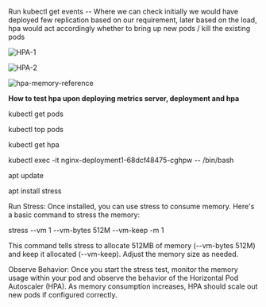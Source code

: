 Run kubectl get events -- Where we can check initially we would have deployed few replication based on our requirement, later based on the load, hpa would act accordingly whether to bring up
new pods / kill the existing pods

![HPA-1](https://github.com/venugopalsgnew/kubernetes-training/blob/master/k8-manifests/Images/HPA-1.jpeg)



![HPA-2](https://github.com/venugopalsgnew/kubernetes-training/blob/master/k8-manifests/Images/HPA-2.jpeg)



![hpa-memory-reference](https://github.com/venugopalsgnew/kubernetes-training/blob/master/k8-manifests/Images/hpa_memory_reference.png)


**How to test hpa upon deploying metrics server, deployment and hpa**


kubectl get pods

kubectl top pods

kubectl get hpa

kubectl exec -it nginx-deployment1-68dcf48475-cghpw -- /bin/bash

apt update

apt install stress


Run Stress: Once installed, you can use stress to consume memory. Here's a basic command to stress the memory:

stress --vm 1 --vm-bytes 512M --vm-keep -m 1

This command tells stress to allocate 512MB of memory (--vm-bytes 512M) and keep it allocated (--vm-keep). Adjust the memory size as needed.

Observe Behavior: Once you start the stress test, monitor the memory usage within your pod and observe the behavior of the Horizontal Pod Autoscaler (HPA). 
As memory consumption increases, HPA should scale out new pods if configured correctly.

